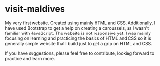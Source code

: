 # visit-maldives

My very first website. Created using mainly HTML and CSS. Additionally, I have used Bootstrap to get a help on creating a caroussels, as I wasn't familiar with JavaScript. The website is not responsive yet. I was mainly focusing on learning and practicing the basics of HTML and CSS so it is generally simple website that I build just to get a grip on HTML and CSS. 

If you have suggestions, please feel free to contribute, looking forward to practice and learn more. 
